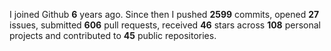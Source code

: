 
I joined Github **6** years ago. Since then I pushed **2599** commits, opened **27** issues, submitted **606** pull requests, received **46** stars across **108** personal projects and contributed to **45** public repositories.
